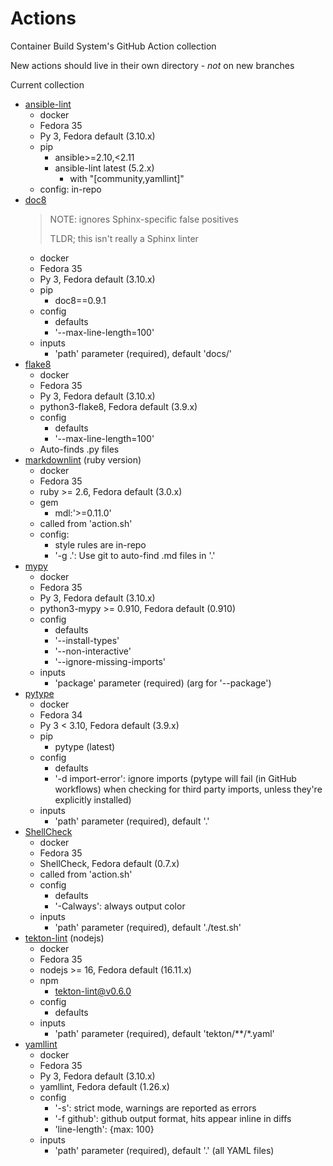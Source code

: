 # Actions

Container Build System's GitHub Action collection

New actions should live in their own directory - *not* on new branches

Current collection

- [ansible-lint][]
  - docker
  - Fedora 35
  - Py 3, Fedora default (3.10.x)
  - pip
    - ansible>=2.10,<2.11
    - ansible-lint latest (5.2.x)
      - with "[community,yamllint]"
  - config: in-repo
- [doc8][]
  > NOTE: ignores Sphinx-specific false positives
  >
  > TLDR; this isn't really a Sphinx linter
  - docker
  - Fedora 35
  - Py 3, Fedora default (3.10.x)
  - pip
    - doc8==0.9.1
  - config
    - defaults
    - '--max-line-length=100'
  - inputs
    - 'path' parameter (required), default 'docs/'
- [flake8][]
  - docker
  - Fedora 35
  - Py 3, Fedora default (3.10.x)
  - python3-flake8, Fedora default (3.9.x)
  - config
    - defaults
    - '--max-line-length=100'
  - Auto-finds .py files
- [markdownlint][] (ruby version)
  - docker
  - Fedora 35
  - ruby >= 2.6, Fedora default (3.0.x)
  - gem
    - mdl:'>=0.11.0'
  - called from 'action.sh'
  - config:
    - style rules are in-repo
    - '-g .': Use git to auto-find .md files in '.'
- [mypy][]
  - docker
  - Fedora 35
  - Py 3, Fedora default (3.10.x)
  - python3-mypy >= 0.910, Fedora default (0.910)
  - config
    - defaults
    - '--install-types'
    - '--non-interactive'
    - '--ignore-missing-imports'
  - inputs
    - 'package' parameter (required) (arg for '--package')
- [pytype][]
  - docker
  - Fedora 34
  - Py 3 < 3.10, Fedora default (3.9.x)
  - pip
    - pytype (latest)
  - config
    - defaults
    - '-d import-error': ignore imports (pytype will fail (in GitHub workflows)
      when checking for third party imports, unless they're explicitly
      installed)
  - inputs
    - 'path' parameter (required), default '.'
- [ShellCheck][]
  - docker
  - Fedora 35
  - ShellCheck, Fedora default (0.7.x)
  - called from 'action.sh'
  - config
    - defaults
    - '-Calways': always output color
  - inputs
    - 'path' parameter (required), default './test.sh'
- [tekton-lint][] (nodejs)
  - docker
  - Fedora 35
  - nodejs >= 16, Fedora default (16.11.x)
  - npm
    - tekton-lint@v0.6.0
  - config
    - defaults
  - inputs
    - 'path' parameter (required), default 'tekton/**/*.yaml'
- [yamllint][]
  - docker
  - Fedora 35
  - Py 3, Fedora default (3.10.x)
  - yamllint, Fedora default (1.26.x)
  - config
    - '-s': strict mode, warnings are reported as errors
    - '-f github': github output format, hits appear inline in diffs
    - 'line-length': {max: 100}
  - inputs
    - 'path' parameter (required), default '.' (all YAML files)

[ansible-lint]: ./ansible-lint/README.md
[doc8]: ./doc8/README.md
[flake8]: ./flake8/README.md
[markdownlint]: ./markdownlint/README.md
[mypy]: ./mypy/README.md
[pytype]: ./pytype/README.md
[ShellCheck]: ./shellcheck/README.md
[tekton-lint]: ./tekton-lint/README.md
[yamllint]: ./yamllint/README.md
